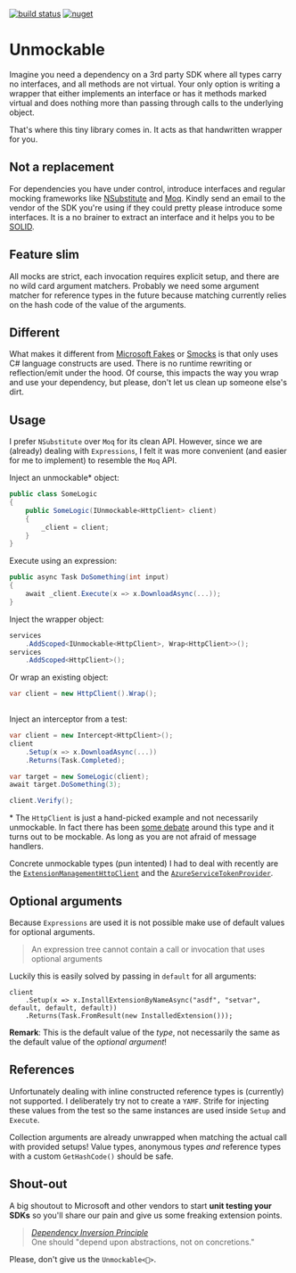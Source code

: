[![build status](https://ci.appveyor.com/api/projects/status/layshtg2fh5fu5fu/branch/master?svg=true)](https://ci.appveyor.com/project/riezebosch/unmockable/branch/master)
[![nuget](https://img.shields.io/nuget/v/Unmockable.svg)](https://www.nuget.org/packages/Unmockable/)

# Unmockable

Imagine you need a dependency on a 3rd party SDK where all types carry no interfaces, and all methods are not virtual.
Your only option is writing a wrapper that either implements an interface or has it methods marked virtual and does nothing 
more than passing through calls to the underlying object.

That's where this tiny library comes in. It acts as that handwritten wrapper for you.  

## Not a replacement 

For dependencies you have under control, introduce interfaces and regular mocking frameworks like [NSubstitute](https://nsubstitute.github.io/) and [Moq](https://github.com/moq/moq). 
Kindly send an email to the vendor of the SDK you're using if they could pretty please introduce some interfaces. It is a no brainer
to extract an interface and it helps you to be [SOLID](https://en.wikipedia.org/wiki/SOLID).


## Feature slim

All mocks are strict, each invocation requires explicit setup, and there are no wild card argument matchers.
Probably we need some argument matcher for reference types in the future because matching currently relies on
the hash code of the value of the arguments.

## Different

What makes it different from [Microsoft Fakes](https://docs.microsoft.com/en-us/visualstudio/test/isolating-code-under-test-with-microsoft-fakes) or [Smocks](https://www.nuget.org/packages/Smocks/) is
that only uses C# language constructs are used. There is no runtime rewriting or reflection/emit under the hood. Of course, this impacts the way you wrap and use
your dependency, but please, don't let us clean up someone else's dirt.

## Usage

I prefer `NSubstitute` over `Moq` for its clean API. However, since we are (already) dealing
with `Expressions`, I felt it was more convenient (and easier for me to implement) to resemble the `Moq` API.  

Inject an unmockable* object:

```cs
public class SomeLogic
{
    public SomeLogic(IUnmockable<HttpClient> client)
    {
        _client = client;
    }
}
```

Execute using an expression:

```cs
public async Task DoSomething(int input)
{
    await _client.Execute(x => x.DownloadAsync(...));
}
```

Inject the wrapper object:

```cs
services
    .AddScoped<IUnmockable<HttpClient>, Wrap<HttpClient>>();
services
    .AddScoped<HttpClient>();
```

Or wrap an existing object:

```cs
var client = new HttpClient().Wrap();
    
```

Inject an interceptor from a test:

```cs
var client = new Intercept<HttpClient>();
client
    .Setup(x => x.DownloadAsync(...))
    .Returns(Task.Completed);

var target = new SomeLogic(client);
await target.DoSomething(3);

client.Verify();
```

\* The `HttpClient` is just a hand-picked example and not necessarily unmockable. In fact there has been [some debate](https://github.com/aspnet/HttpClientFactory/issues/67)
around this type and it turns out to be mockable. As long as you are not afraid of message handlers. 

Concrete unmockable types (pun intented) I had to deal with recently are the [`ExtensionManagementHttpClient`](https://docs.microsoft.com/en-us/dotnet/api/microsoft.visualstudio.services.extensionmanagement.webapi.extensionmanagementhttpclient) 
and the [`AzureServiceTokenProvider`](https://github.com/Azure/azure-sdk-for-net/blob/master/src/SdkCommon/AppAuthentication/Azure.Services.AppAuthentication/AzureServiceTokenProvider.cs).

## Optional arguments

Because `Expressions` are used it is not possible make use of default values for optional arguments.
> An expression tree cannot contain a call or invocation that uses optional arguments
 
Luckily this is easily solved by passing in `default` for all arguments:

```
client
    .Setup(x => x.InstallExtensionByNameAsync("asdf", "setvar", default, default, default))
    .Returns(Task.FromResult(new InstalledExtension()));
``` 

**Remark**: This is the default value of the *type*, not necessarily the same as the default value of the *optional argument*!

## References

Unfortunately dealing with inline constructed reference types is (currently) not supported. I deliberately
try not to create a `YAMF`. Strife for injecting these values from the test so the same instances are used 
inside `Setup` and `Execute`. 

Collection arguments are already unwrapped when matching the actual call with provided setups! 
Value types, anonymous types *and* reference types with a custom `GetHashCode()` should be safe.


## Shout-out

A big shoutout to Microsoft and other vendors to start **unit testing your SDKs** so you'll share our pain and give us some freaking extension points.

> [*Dependency Inversion Principle*](http://butunclebob.com/ArticleS.UncleBob.PrinciplesOfOod)  
  One should "depend upon abstractions, not on concretions."

Please, don't give us the `Unmockable<🖕>`.